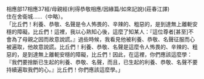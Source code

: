 相應部17相應37經/母親經(利得恭敬相應/因緣篇/如來記說)(莊春江譯)  
住在舍衛城……（中略）。  
「比丘們！利養、恭敬、名聲是令人怖畏的、辛辣的、粗惡的，是到達無上離軛安穩的障礙。比丘們！這裡，我以心熟知心後，這麼了知某人：『這位尊者[甚至]不會為了母親之因而故意說謊。』過些時候，我看見他被利養、恭敬、名聲征服而心被遍取，他故意說謊。比丘們！利養、恭敬、名聲是這麼令人怖畏的、辛辣的、粗惡的，是到達無上離軛安穩的障礙，比丘們！因此，在這裡，你們應該這麼學：『我們要捨斷已生起的利養、恭敬、名聲，而且，已生起的利養、恭敬、名聲不要持續遍取我們的心。』比丘們！你們應該這麼學。」  
  
  
